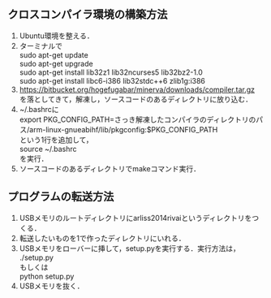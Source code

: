 ## クロスコンパイラ環境の構築方法 ##
1. Ubuntu環境を整える．
2. ターミナルで  
sudo apt-get update  
sudo apt-get upgrade  
sudo apt-get install lib32z1 lib32ncurses5 lib32bz2-1.0  
sudo apt-get install libc6-i386 lib32stdc++6 zlib1g:i386  
3. https://bitbucket.org/hogefugabar/minerva/downloads/compiler.tar.gz  
を落としてきて，解凍し，ソースコードのあるディレクトリに放り込む．  
4. ~/.bashrcに  
export PKG_CONFIG_PATH=さっき解凍したコンパイラのディレクトリのパス/arm-linux-gnueabihf/lib/pkgconfig:$PKG_CONFIG_PATH  
という1行を追加して，  
source ~/.bashrc  
を実行．
5. ソースコードのあるディレクトリでmakeコマンド実行．

## プログラムの転送方法 ##
1. USBメモリのルートディレクトリにarliss2014rivaiというディレクトリをつくる．  
2. 転送したいものを1で作ったディレクトリにいれる．
3. USBメモリをローバーに挿して，setup.pyを実行する．実行方法は，  
./setup.py  
もしくは  
python setup.py  
4. USBメモリを抜く．
